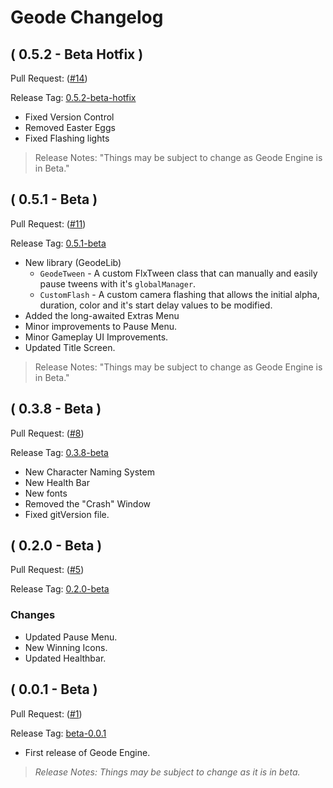 # Geode Changelog

## ( 0.5.2 - Beta Hotfix )

Pull Request: ([#14](https://github.com/Equinoxtic/Geode/commit/52e0222451f66b3552f302210a425a61f819998c))

Release Tag: [0.5.2-beta-hotfix](https://github.com/Equinoxtic/Geode/releases/tag/0.5.2-beta-hotfix)

- Fixed Version Control
- Removed Easter Eggs
- Fixed Flashing lights

> Release Notes: "Things may be subject to change as Geode Engine is in Beta."

## ( 0.5.1 - Beta )

Pull Request: ([#11](https://github.com/Equinoxtic/Geode/pull/11))

Release Tag: [0.5.1-beta](https://github.com/Equinoxtic/Geode/releases/tag/0.5.1-beta)

- New library (GeodeLib)
	* `GeodeTween` - A custom FlxTween class that can manually and easily pause tweens with it's `globalManager`.
	* `CustomFlash` - A custom camera flashing that allows the initial alpha, duration, color and it's start delay values to be modified.
- Added the long-awaited Extras Menu
- Minor improvements to Pause Menu.
- Minor Gameplay UI Improvements.
- Updated Title Screen.

> Release Notes: "Things may be subject to change as Geode Engine is in Beta."

## ( 0.3.8 - Beta )

Pull Request: ([#8](https://github.com/Equinoxtic/Geode/pull/8))

Release Tag: [0.3.8-beta](https://github.com/Equinoxtic/Geode/releases/tag/0.3.8-beta)

- New Character Naming System
- New Health Bar
- New fonts
- Removed the "Crash" Window
- Fixed gitVersion file.

## ( 0.2.0 - Beta )

Pull Request: ([#5](https://github.com/Equinoxtic/Geode/pull/5))

Release Tag: [0.2.0-beta](https://github.com/Equinoxtic/Geode/releases/tag/0.2.0-beta)

### Changes

- Updated Pause Menu.
- New Winning Icons.
- Updated Healthbar.

## ( 0.0.1 - Beta )

Pull Request: ([#1](https://github.com/Equinoxtic/geode/pull/1))

Release Tag: [beta-0.0.1](https://github.com/Equinoxtic/geode/releases/tag/beta-0.0.1)

* First release of Geode Engine.

> *Release Notes: Things may be subject to change as it is in beta.*
